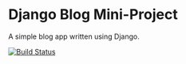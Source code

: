  # Django Blog Mini-Project
 
A simple blog app written using Django.


[![Build Status](https://travis-ci.org/mariuszbrozda/django_blog.svg?branch=master)](https://travis-ci.org/mariuszbrozda/django_blog)